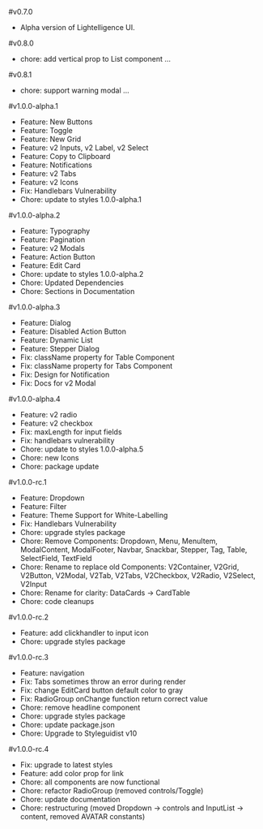 #v0.7.0
- Alpha version of Lightelligence UI.

#v0.8.0
- chore: add vertical prop to List component …

#v0.8.1
- chore: support warning modal …

#v1.0.0-alpha.1
- Feature: New Buttons
- Feature: Toggle
- Feature: New Grid
- Feature: v2 Inputs, v2 Label, v2 Select
- Feature: Copy to Clipboard
- Feature: Notifications
- Feature: v2 Tabs
- Feature: v2 Icons
- Fix: Handlebars Vulnerability
- Chore: update to styles 1.0.0-alpha.1

#v1.0.0-alpha.2
- Feature: Typography
- Feature: Pagination
- Feature: v2 Modals
- Feature: Action Button
- Feature: Edit Card
- Chore: update to styles 1.0.0-alpha.2
- Chore: Updated Dependencies
- Chore: Sections in Documentation

#v1.0.0-alpha.3
- Feature: Dialog
- Feature: Disabled Action Button
- Feature: Dynamic List
- Feature: Stepper Dialog
- Fix: className property for Table Component
- Fix: className property for Tabs Component
- Fix: Design for Notification
- Fix: Docs for v2 Modal

#v1.0.0-alpha.4
- Feature: v2 radio
- Feature: v2 checkbox
- Fix: maxLength for input fields
- Fix: handlebars vulnerability
- Chore: update to styles 1.0.0-alpha.5
- Chore: new Icons
- Chore: package update

#v1.0.0-rc.1
- Feature: Dropdown
- Feature: Filter
- Feature: Theme Support for White-Labelling
- Fix: Handlebars Vulnerability
- Chore: upgrade styles package
- Chore: Remove Components: Dropdown, Menu, MenuItem, ModalContent, ModalFooter, Navbar, Snackbar, Stepper, Tag, Table, SelectField, TextField
- Chore: Rename to replace old Components: V2Container, V2Grid, V2Button, V2Modal, V2Tab, V2Tabs, V2Checkbox, V2Radio, V2Select, V2Input
- Chore: Rename for clarity: DataCards -> CardTable
- Chore: code cleanups

#v1.0.0-rc.2
- Feature: add clickhandler to input icon
- Chore: upgrade styles package

#v1.0.0-rc.3
- Feature: navigation
- Fix: Tabs sometimes throw an error during render
- Fix: change EditCard button default color to gray
- Fix: RadioGroup onChange function return correct value
- Chore: remove headline component
- Chore: upgrade styles package
- Chore: update package.json
- Chore: Upgrade to Styleguidist v10

#v1.0.0-rc.4
- Fix: upgrade to latest styles
- Feature: add color prop for link
- Chore: all components are now functional
- Chore: refactor RadioGroup (removed controls/Toggle)
- Chore: update documentation 
- Chore: restructuring (moved Dropdown -> controls and InputList -> content, removed AVATAR constants)
